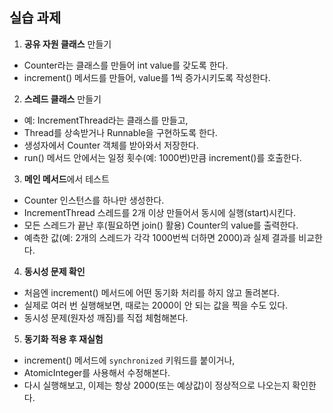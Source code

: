 ## 실습 과제

1. **공유 자원 클래스** 만들기
- Counter라는 클래스를 만들어 int value를 갖도록 한다.
- increment() 메서드를 만들어, value를 1씩 증가시키도록 작성한다.
2. **스레드 클래스** 만들기
- 예: IncrementThread라는 클래스를 만들고,
- Thread를 상속받거나 Runnable을 구현하도록 한다.
- 생성자에서 Counter 객체를 받아와서 저장한다.
- run() 메서드 안에서는 일정 횟수(예: 1000번)만큼 increment()를 호출한다.
3. **메인 메서드**에서 테스트
- Counter 인스턴스를 하나만 생성한다.
- IncrementThread 스레드를 2개 이상 만들어서 동시에 실행(start)시킨다.
- 모든 스레드가 끝난 후(필요하면 join() 활용) Counter의 value를 출력한다.
- 예측한 값(예: 2개의 스레드가 각각 1000번씩 더하면 2000)과 실제 결과를 비교한다.
4. **동시성 문제 확인**
- 처음엔 increment() 메서드에 어떤 동기화 처리를 하지 않고 돌려본다.
- 실제로 여러 번 실행해보면, 때로는 2000이 안 되는 값을 찍을 수도 있다.
- 동시성 문제(원자성 깨짐)를 직접 체험해본다.
5. **동기화 적용 후 재실험**
- increment() 메서드에 `synchronized` 키워드를 붙이거나,
- AtomicInteger를 사용해서 수정해본다.
- 다시 실행해보고, 이제는 항상 2000(또는 예상값)이 정상적으로 나오는지 확인한다.